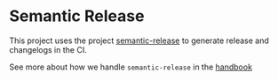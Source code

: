 # Semantic Release

This project uses the project [semantic-release](https://github.com/semantic-release/semantic-release)
to generate release and changelogs in the CI. 

See more about how we handle `semantic-release` in the 
[handbook](https://handbook.go2scale.io/development-gitflow/#conventional-commits)
